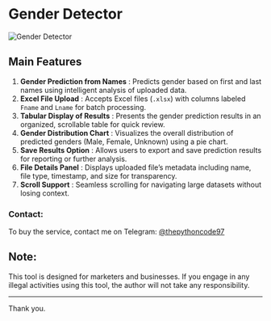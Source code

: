 # Gender Detector

![Gender Detector]()

## Main Features
1. **Gender Prediction from Names** : Predicts gender based on first and last names using intelligent analysis of uploaded data.
2. **Excel File Upload** : Accepts Excel files (`.xlsx`) with columns labeled `Fname` and `Lname` for batch processing.
3. **Tabular Display of Results** : Presents the gender prediction results in an organized, scrollable table for quick review.
4. **Gender Distribution Chart** : Visualizes the overall distribution of predicted genders (Male, Female, Unknown) using a pie chart.
5. **Save Results Option** : Allows users to export and save prediction results for reporting or further analysis.
6. **File Details Panel** : Displays uploaded file’s metadata including name, file type, timestamp, and size for transparency.
7. **Scroll Support** : Seamless scrolling for navigating large datasets without losing context.


### Contact:
To buy the service, contact me on Telegram: [@thepythoncode97](https://t.me/thepythoncode97)

## Note:
This tool is designed for marketers and businesses. If you engage in any illegal activities using this tool, the author will not take any responsibility.

---
Thank you.
